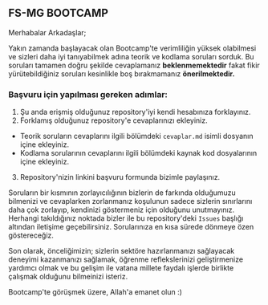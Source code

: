 ## FS-MG BOOTCAMP
Merhabalar Arkadaşlar;

Yakın zamanda başlayacak olan Bootcamp'te verimliliğin yüksek olabilmesi ve sizleri daha iyi tanıyabilmek adına teorik ve kodlama soruları sorduk. Bu soruları tamamen doğru şekilde cevaplamanız **beklenmemektedir** fakat fikir yürütebildiğiniz soruları kesinlikle boş bırakmamanız **önerilmektedir.**

### Başvuru için yapılması gereken adımlar:
1. Şu anda erişmiş olduğunuz repository'iyi kendi hesabınıza forklayınız.
2. Forklamış olduğunuz repository'e cevaplarınızı ekleyiniz.
* Teorik soruların cevaplarını ilgili bölümdeki `cevaplar.md`  isimli dosyanın içine ekleyiniz.
* Kodlama sorularının cevaplarını ilgili bölümdeki kaynak kod dosyalarının içine ekleyiniz.
3. Repository'nizin linkini başvuru formunda bizimle paylaşınız.

Soruların bir kısmının zorlayıcılığının bizlerin de farkında olduğumuzu bilmenizi ve cevaplarken zorlanmanız koşulunun sadece sizlerin sınırlarını daha çok zorlayıp, kendinizi göstermeniz için olduğunu unutmayınız. Herhangi takıldığınız noktada bizler ile bu repository'deki `Issues` başlığı altından iletişime geçebilirsiniz. Sorularınıza en kısa sürede dönmeye özen göstereceğiz. 

Son olarak, önceliğimizin; sizlerin sektöre hazırlanmanızı sağlayacak deneyimi kazanmanızı sağlamak, öğrenme reflekslerinizi geliştirmenize yardımcı olmak ve bu gelişim ile vatana millete faydalı işlerde birlikte çalışmak olduğunu bilmeinizi isteriz.

Bootcamp'te görüşmek üzere, Allah'a emanet olun :)
